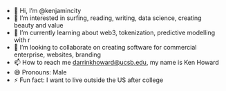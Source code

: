 - 👋 Hi, I’m @kenjamincity
- 👀 I’m interested in surfing, reading, writing, data science, creating beauty and value
- 🌱 I’m currently learning about web3, tokenization, predictive modelling with r
- 💞️ I’m looking to collaborate on creating software for commercial enterprise, websites, branding
- 📫 How to reach me darrinkhoward@ucsb.edu, my name is Ken Howard
- 😄 Pronouns: Male
- ⚡ Fun fact: I want to live outside the US after college

<!---
kenjamincity/kenjamincity is a ✨ special ✨ repository because its `README.md` (this file) appears on your GitHub profile.
You can click the Preview link to take a look at your changes.
--->
